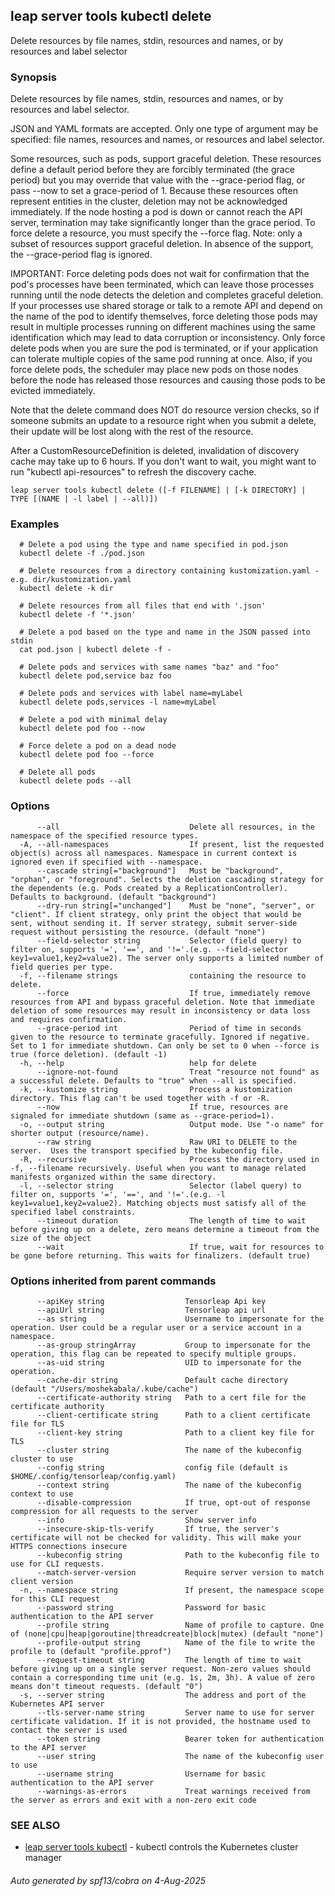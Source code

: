 ## leap server tools kubectl delete

Delete resources by file names, stdin, resources and names, or by resources and label selector

### Synopsis

Delete resources by file names, stdin, resources and names, or by resources and label selector.

 JSON and YAML formats are accepted. Only one type of argument may be specified: file names, resources and names, or resources and label selector.

 Some resources, such as pods, support graceful deletion. These resources define a default period before they are forcibly terminated (the grace period) but you may override that value with the --grace-period flag, or pass --now to set a grace-period of 1. Because these resources often represent entities in the cluster, deletion may not be acknowledged immediately. If the node hosting a pod is down or cannot reach the API server, termination may take significantly longer than the grace period. To force delete a resource, you must specify the --force flag. Note: only a subset of resources support graceful deletion. In absence of the support, the --grace-period flag is ignored.

 IMPORTANT: Force deleting pods does not wait for confirmation that the pod's processes have been terminated, which can leave those processes running until the node detects the deletion and completes graceful deletion. If your processes use shared storage or talk to a remote API and depend on the name of the pod to identify themselves, force deleting those pods may result in multiple processes running on different machines using the same identification which may lead to data corruption or inconsistency. Only force delete pods when you are sure the pod is terminated, or if your application can tolerate multiple copies of the same pod running at once. Also, if you force delete pods, the scheduler may place new pods on those nodes before the node has released those resources and causing those pods to be evicted immediately.

 Note that the delete command does NOT do resource version checks, so if someone submits an update to a resource right when you submit a delete, their update will be lost along with the rest of the resource.

 After a CustomResourceDefinition is deleted, invalidation of discovery cache may take up to 6 hours. If you don't want to wait, you might want to run "kubectl api-resources" to refresh the discovery cache.

```
leap server tools kubectl delete ([-f FILENAME] | [-k DIRECTORY] | TYPE [(NAME | -l label | --all)])
```

### Examples

```
  # Delete a pod using the type and name specified in pod.json
  kubectl delete -f ./pod.json
  
  # Delete resources from a directory containing kustomization.yaml - e.g. dir/kustomization.yaml
  kubectl delete -k dir
  
  # Delete resources from all files that end with '.json'
  kubectl delete -f '*.json'
  
  # Delete a pod based on the type and name in the JSON passed into stdin
  cat pod.json | kubectl delete -f -
  
  # Delete pods and services with same names "baz" and "foo"
  kubectl delete pod,service baz foo
  
  # Delete pods and services with label name=myLabel
  kubectl delete pods,services -l name=myLabel
  
  # Delete a pod with minimal delay
  kubectl delete pod foo --now
  
  # Force delete a pod on a dead node
  kubectl delete pod foo --force
  
  # Delete all pods
  kubectl delete pods --all
```

### Options

```
      --all                             Delete all resources, in the namespace of the specified resource types.
  -A, --all-namespaces                  If present, list the requested object(s) across all namespaces. Namespace in current context is ignored even if specified with --namespace.
      --cascade string[="background"]   Must be "background", "orphan", or "foreground". Selects the deletion cascading strategy for the dependents (e.g. Pods created by a ReplicationController). Defaults to background. (default "background")
      --dry-run string[="unchanged"]    Must be "none", "server", or "client". If client strategy, only print the object that would be sent, without sending it. If server strategy, submit server-side request without persisting the resource. (default "none")
      --field-selector string           Selector (field query) to filter on, supports '=', '==', and '!='.(e.g. --field-selector key1=value1,key2=value2). The server only supports a limited number of field queries per type.
  -f, --filename strings                containing the resource to delete.
      --force                           If true, immediately remove resources from API and bypass graceful deletion. Note that immediate deletion of some resources may result in inconsistency or data loss and requires confirmation.
      --grace-period int                Period of time in seconds given to the resource to terminate gracefully. Ignored if negative. Set to 1 for immediate shutdown. Can only be set to 0 when --force is true (force deletion). (default -1)
  -h, --help                            help for delete
      --ignore-not-found                Treat "resource not found" as a successful delete. Defaults to "true" when --all is specified.
  -k, --kustomize string                Process a kustomization directory. This flag can't be used together with -f or -R.
      --now                             If true, resources are signaled for immediate shutdown (same as --grace-period=1).
  -o, --output string                   Output mode. Use "-o name" for shorter output (resource/name).
      --raw string                      Raw URI to DELETE to the server.  Uses the transport specified by the kubeconfig file.
  -R, --recursive                       Process the directory used in -f, --filename recursively. Useful when you want to manage related manifests organized within the same directory.
  -l, --selector string                 Selector (label query) to filter on, supports '=', '==', and '!='.(e.g. -l key1=value1,key2=value2). Matching objects must satisfy all of the specified label constraints.
      --timeout duration                The length of time to wait before giving up on a delete, zero means determine a timeout from the size of the object
      --wait                            If true, wait for resources to be gone before returning. This waits for finalizers. (default true)
```

### Options inherited from parent commands

```
      --apiKey string                  Tensorleap Api key
      --apiUrl string                  Tensorleap api url
      --as string                      Username to impersonate for the operation. User could be a regular user or a service account in a namespace.
      --as-group stringArray           Group to impersonate for the operation, this flag can be repeated to specify multiple groups.
      --as-uid string                  UID to impersonate for the operation.
      --cache-dir string               Default cache directory (default "/Users/moshekabala/.kube/cache")
      --certificate-authority string   Path to a cert file for the certificate authority
      --client-certificate string      Path to a client certificate file for TLS
      --client-key string              Path to a client key file for TLS
      --cluster string                 The name of the kubeconfig cluster to use
      --config string                  config file (default is $HOME/.config/tensorleap/config.yaml)
      --context string                 The name of the kubeconfig context to use
      --disable-compression            If true, opt-out of response compression for all requests to the server
      --info                           Show server info
      --insecure-skip-tls-verify       If true, the server's certificate will not be checked for validity. This will make your HTTPS connections insecure
      --kubeconfig string              Path to the kubeconfig file to use for CLI requests.
      --match-server-version           Require server version to match client version
  -n, --namespace string               If present, the namespace scope for this CLI request
      --password string                Password for basic authentication to the API server
      --profile string                 Name of profile to capture. One of (none|cpu|heap|goroutine|threadcreate|block|mutex) (default "none")
      --profile-output string          Name of the file to write the profile to (default "profile.pprof")
      --request-timeout string         The length of time to wait before giving up on a single server request. Non-zero values should contain a corresponding time unit (e.g. 1s, 2m, 3h). A value of zero means don't timeout requests. (default "0")
  -s, --server string                  The address and port of the Kubernetes API server
      --tls-server-name string         Server name to use for server certificate validation. If it is not provided, the hostname used to contact the server is used
      --token string                   Bearer token for authentication to the API server
      --user string                    The name of the kubeconfig user to use
      --username string                Username for basic authentication to the API server
      --warnings-as-errors             Treat warnings received from the server as errors and exit with a non-zero exit code
```

### SEE ALSO

* [leap server tools kubectl](leap_server_tools_kubectl.md)	 - kubectl controls the Kubernetes cluster manager

###### Auto generated by spf13/cobra on 4-Aug-2025
